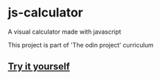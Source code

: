 # js-calculator
A visual calculator made with javascript 

This project is part of 'The odin project' curriculum

## [Try it yourself](https://sankalp-g.github.io/js-calculator/)
